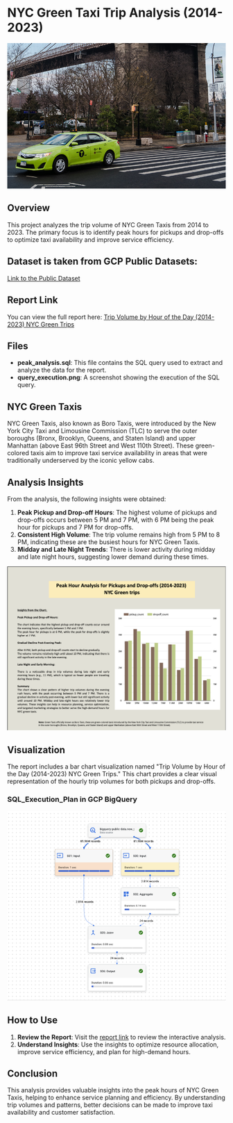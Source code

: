 # NYC Green Taxi Trip Analysis (2014-2023)
![NYC TLC Green Cabs](green-cab.png)
## Overview
This project analyzes the trip volume of NYC Green Taxis from 2014 to 2023. The primary focus is to identify peak hours for pickups and drop-offs to optimize taxi availability and improve service efficiency.

## Dataset is taken from GCP Public Datasets:
[Link to the Public Dataset](https://console.cloud.google.com/marketplace/product/city-of-new-york/nyc-tlc-trips)

## Report Link
You can view the full report here: [Trip Volume by Hour of the Day (2014-2023) NYC Green Trips](https://lookerstudio.google.com/s/nuM3FsHUwg4)

## Files
- **peak_analysis.sql**: This file contains the SQL query used to extract and analyze the data for the report.
- **query_execution.png**: A screenshot showing the execution of the SQL query.

## NYC Green Taxis
NYC Green Taxis, also known as Boro Taxis, were introduced by the New York City Taxi and Limousine Commission (TLC) to serve the outer boroughs (Bronx, Brooklyn, Queens, and Staten Island) and upper Manhattan (above East 96th Street and West 110th Street). These green-colored taxis aim to improve taxi service availability in areas that were traditionally underserved by the iconic yellow cabs.

## Analysis Insights
From the analysis, the following insights were obtained:

1. **Peak Pickup and Drop-off Hours**: The highest volume of pickups and drop-offs occurs between 5 PM and 7 PM, with 6 PM being the peak hour for pickups and 7 PM for drop-offs.
2. **Consistent High Volume**: The trip volume remains high from 5 PM to 8 PM, indicating these are the busiest hours for NYC Green Taxis.
3. **Midday and Late Night Trends**: There is lower activity during midday and late night hours, suggesting lower demand during these times.

![Insight Report](Insight_Report.png)

## Visualization
The report includes a bar chart visualization named "Trip Volume by Hour of the Day (2014-2023) NYC Green Trips." This chart provides a clear visual representation of the hourly trip volumes for both pickups and drop-offs.

### SQL_Execution_Plan in GCP BigQuery
![SQL_Execution](Query_Execution_Plan.png)

## How to Use
1. **Review the Report**: Visit the [report link](https://lookerstudio.google.com/s/nuM3FsHUwg4) to review the interactive analysis.
2. **Understand Insights**: Use the insights to optimize resource allocation, improve service efficiency, and plan for high-demand hours.

## Conclusion
This analysis provides valuable insights into the peak hours of NYC Green Taxis, helping to enhance service planning and efficiency. By understanding trip volumes and patterns, better decisions can be made to improve taxi availability and customer satisfaction.
